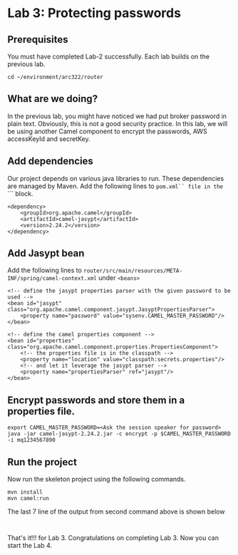 # Lab 3: Protecting passwords

## Prerequisites

You must have completed Lab-2 successfully. Each lab builds on the previous lab. 

```
cd ~/environment/arc322/router
```

## What are we doing?

In the previous lab, you might have noticed we had put broker password in plain text. Obviously, this is not a good security practice. In this lab, we will be using another Camel component to encrypt the passwords, AWS accessKeyId and secretKey. 

## Add dependencies

Our project depends on various java libraries to run. These dependencies are managed by Maven. Add the following lines to ```pom.xml`` file in the ```<dependencies>``` block.

```
<dependency>
    <groupId>org.apache.camel</groupId>
    <artifactId>camel-jasypt</artifactId>
    <version>2.24.2</version>
</dependency>
```

## Add Jasypt bean

Add the following lines to ```router/src/main/resources/META-INF/spring/camel-context.xml``` under ```<beans>``` 

```
<!-- define the jasypt properties parser with the given password to be used -->
<bean id="jasypt" class="org.apache.camel.component.jasypt.JasyptPropertiesParser">
    <property name="password" value="sysenv.CAMEL_MASTER_PASSWORD"/>
</bean>

<!-- define the camel properties component -->
<bean id="properties" class="org.apache.camel.component.properties.PropertiesComponent">
    <!-- the properties file is in the classpath -->
    <property name="location" value="classpath:secrets.properties"/>
    <!-- and let it leverage the jasypt parser -->
    <property name="propertiesParser" ref="jasypt"/>
</bean>
```

## Encrypt passwords and store them in a properties file.

```
export CAMEL_MASTER_PASSWORD=<Ask the session speaker for password>
java -jar camel-jasypt-2.24.2.jar -c encrypt -p $CAMEL_MASTER_PASSWORD -i mq1234567890
```

## Run the project 

Now run the skeleton project using the following commands. 

```
mvn install
mvn camel:run
```

The last 7 line of the output from second command above is shown below

```
 
```

That's it!!! for Lab 3. Congratulations on completing Lab 3. Now you can start the Lab 4.

